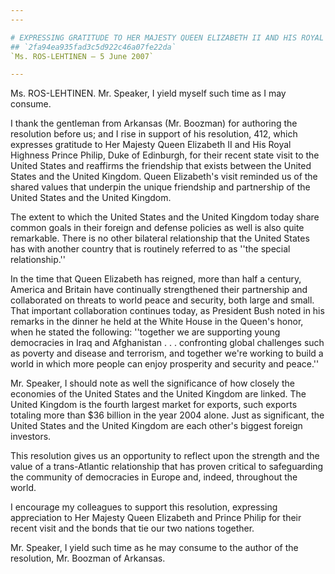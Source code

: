 ```yaml
---
---

# EXPRESSING GRATITUDE TO HER MAJESTY QUEEN ELIZABETH II AND HIS ROYAL  HIGHNESS, PRINCE PHILIP, DUKE OF EDINBURGH, FOR THEIR STATE VISIT TO  THE UNITED STATES
## `2fa94ea935fad3c5d922c46a07fe22da`
`Ms. ROS-LEHTINEN — 5 June 2007`

---
```



Ms. ROS-LEHTINEN. Mr. Speaker, I yield myself such time as I may 
consume.

I thank the gentleman from Arkansas (Mr. Boozman) for authoring the 
resolution before us; and I rise in support of his resolution, 412, 
which expresses gratitude to Her Majesty Queen Elizabeth II and His 
Royal Highness Prince Philip, Duke of Edinburgh, for their recent state 
visit to the United States and reaffirms the friendship that exists 
between the United States and the United Kingdom. Queen Elizabeth's 
visit reminded us of the shared values that underpin the unique 
friendship and partnership of the United States and the United Kingdom.

The extent to which the United States and the United Kingdom today 
share common goals in their foreign and defense policies as well is 
also quite remarkable. There is no other bilateral relationship that 
the United States has with another country that is routinely referred 
to as ''the special relationship.''

In the time that Queen Elizabeth has reigned, more than half a 
century, America and Britain have continually strengthened their 
partnership and collaborated on threats to world peace and security, 
both large and small. That important collaboration continues today, as 
President Bush noted in his remarks in the dinner he held at the White 
House in the Queen's honor, when he stated the following: ''together we 
are supporting young democracies in Iraq and Afghanistan . . . 
confronting global challenges such as poverty and disease and 
terrorism, and together we're working to build a world in which more 
people can enjoy prosperity and security and peace.''

Mr. Speaker, I should note as well the significance of how closely 
the economies of the United States and the United Kingdom are linked. 
The United Kingdom is the fourth largest market for exports, such 
exports totaling more than $36 billion in the year 2004 alone. Just as 
significant, the United States and the United Kingdom are each other's 
biggest foreign investors.

This resolution gives us an opportunity to reflect upon the strength 
and the value of a trans-Atlantic relationship that has proven critical 
to safeguarding the community of democracies in Europe and, indeed, 
throughout the world.

I encourage my colleagues to support this resolution, expressing 
appreciation to Her Majesty Queen Elizabeth and Prince Philip for their 
recent visit and the bonds that tie our two nations together.

Mr. Speaker, I yield such time as he may consume to the author of the 
resolution, Mr. Boozman of Arkansas.